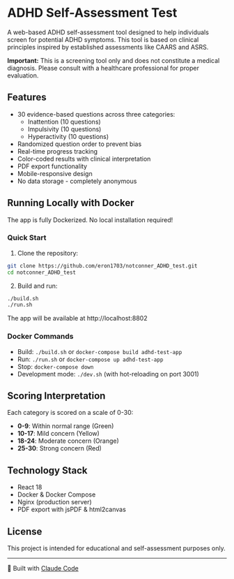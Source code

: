 # ADHD Self-Assessment Test

A web-based ADHD self-assessment tool designed to help individuals screen for potential ADHD symptoms. This tool is based on clinical principles inspired by established assessments like CAARS and ASRS.

**Important:** This is a screening tool only and does not constitute a medical diagnosis. Please consult with a healthcare professional for proper evaluation.

## Features

- 30 evidence-based questions across three categories:
  - Inattention (10 questions)
  - Impulsivity (10 questions)
  - Hyperactivity (10 questions)
- Randomized question order to prevent bias
- Real-time progress tracking
- Color-coded results with clinical interpretation
- PDF export functionality
- Mobile-responsive design
- No data storage - completely anonymous

## Running Locally with Docker

The app is fully Dockerized. No local installation required!

### Quick Start

1. Clone the repository:
```bash
git clone https://github.com/eron1703/notconner_ADHD_test.git
cd notconner_ADHD_test
```

2. Build and run:
```bash
./build.sh
./run.sh
```

The app will be available at http://localhost:8802

### Docker Commands

- Build: `./build.sh` or `docker-compose build adhd-test-app`
- Run: `./run.sh` or `docker-compose up adhd-test-app`
- Stop: `docker-compose down`
- Development mode: `./dev.sh` (with hot-reloading on port 3001)

## Scoring Interpretation

Each category is scored on a scale of 0-30:
- **0-9**: Within normal range (Green)
- **10-17**: Mild concern (Yellow)
- **18-24**: Moderate concern (Orange)
- **25-30**: Strong concern (Red)

## Technology Stack

- React 18
- Docker & Docker Compose
- Nginx (production server)
- PDF export with jsPDF & html2canvas

## License

This project is intended for educational and self-assessment purposes only.

---

🤖 Built with [Claude Code](https://claude.ai/code)